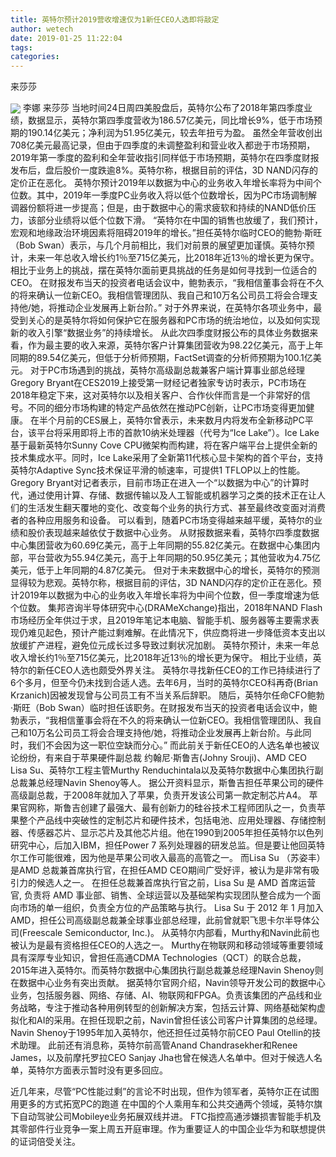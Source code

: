 ```yaml
---
title: 英特尔预计2019营收增速仅为1新任CEO人选即将敲定
author: wetech
date: 2019-01-25 11:22:04
tags: 
categories: 
---
```

来莎莎
<!-- more -->
<img align="center" border="0" src="https://imgcdn.yicai.com/uppics/images/2019/01/aadbb7c6b0a51238c42a65170653aa01.jpg" />
李娜
来莎莎
当地时间24日周四美股盘后，英特尔公布了2018年第四季度业绩，数据显示，英特尔第四季度营收为186.57亿美元，同比增长9%，低于市场预期的190.14亿美元；净利润为51.95亿美元，较去年扭亏为盈。
虽然全年营收创出708亿美元最高记录，但由于四季度的未调整盈利和营业收入都逊于市场预期，2019年第一季度的盈利和全年营收指引同样低于市场预期，英特尔在四季度财报发布后，盘后股价一度跌逾8%。英特尔称，根据目前的评估，3D NAND闪存的定价正在恶化。
英特尔预计2019年以数据为中心的业务收入年增长率将为中间个位数。其中，2019年一季度PC业务收入将以低个位数增长，因为PC市场调制解调器份额将进一步提高；但是，由于数据中心的需求疲软和持续的NAND低价压力，该部分业绩将以低个位数下滑。
“英特尔在中国的销售也放缓了，我们预计，宏观和地缘政治环境因素将阻碍2019年的增长。”担任英特尔临时CEO的鲍勃·斯旺（Bob Swan）表示，与几个月前相比，我们对前景的展望更加谨慎。英特尔预计，未来一年总收入增长约1％至715亿美元，比2018年近13％的增长更为保守。
相比于业务上的挑战，摆在英特尔面前更具挑战的任务是如何寻找到一位适合的CEO。
在财报发布当天的投资者电话会议中，鲍勃表示，“我相信董事会将在不久的将来确认一位新CEO。我相信管理团队、我自己和10万名公司员工将会合理支持他/她，将推动企业发展再上新台阶。”
对于外界来说，在英特尔各项业务中，最受到关心的是英特尔将如何保护它在服务器和PC市场的统治地位，以及如何实现新的收入引擎“数据业务”的持续增长。
从此次四季度财报公布的具体业务数据来看，作为最主要的收入来源，英特尔客户计算集团营收为98.22亿美元，高于上年同期的89.54亿美元，但低于分析师预期，FactSet调查的分析师预期为100.1亿美元。
对于PC市场遇到的挑战，英特尔高级副总裁兼客户端计算事业部总经理Gregory Bryant在CES2019上接受第一财经记者独家专访时表示，PC市场在2018年稳定下来，这对英特尔以及相关客户、合作伙伴而言是一个非常好的信号。不同的细分市场构建的特定产品依然在推动PC创新，让PC市场变得更加健康。
在半个月前的CES展上，英特尔曾表示，未来数月内将发布全新移动PC平台，该平台将采用即将上市的首款10纳米处理器（代号为“Ice Lake”）。Ice Lake基于最新英特尔Sunny Cove CPU微架构而构建，将在客户端平台上提供全新的技术集成水平。同时，Ice Lake采用了全新第11代核心显卡架构的首个平台，支持英特尔Adaptive Sync技术保证平滑的帧速率，可提供1 TFLOP以上的性能。
Gregory Bryant对记者表示，目前市场正在进入一个“以数据为中心”的计算时代，通过使用计算、存储、数据传输以及人工智能或机器学习之类的技术正在让人们的生活发生翻天覆地的变化、改变每个业务的执行方式、甚至最终改变面对消费者的各种应用服务和设备。
可以看到，随着PC市场变得越来越平缓，英特尔的业绩和股价表现越来越依仗于数据中心业务。
从财报数据来看，英特尔四季度数据中心集团营收为60.69亿美元，高于上年同期的55.82亿美元。在数据中心集团内部，平台营收为55.94亿美元，高于上年同期的50.95亿美元；其他营收为4.75亿美元，低于上年同期的4.87亿美元。
但对于未来数据中心的增长，英特尔的预测显得较为悲观。英特尔称，根据目前的评估，3D NAND闪存的定价正在恶化。预计2019年以数据为中心的业务收入年增长率将为中间个位数，但一季度增速为低个位数。
集邦咨询半导体研究中心(DRAMeXchange)指出，2018年NAND Flash市场经历全年供过于求，且2019年笔记本电脑、智能手机、服务器等主要需求表现仍难见起色，预计产能过剩难解。在此情况下，供应商将进一步降低资本支出以放缓扩产进程，避免位元成长过多导致过剩状况加剧。
英特尔预计，未来一年总收入增长约1％至715亿美元，比2018年近13％的增长更为保守。
相比于业绩，英特尔的新任CEO人选也颇受外界关注。
英特尔寻找新任CEO的工作已持续进行了6个多月，但至今仍未找到合适人选。去年6月，当时的英特尔CEO科再奇(Brian Krzanich)因被发现曾与公司员工有不当关系后辞职。
随后，英特尔任命CFO鲍勃·斯旺（Bob Swan）临时担任该职务。在财报发布当天的投资者电话会议中，鲍勃表示，“我相信董事会将在不久的将来确认一位新CEO。我相信管理团队、我自己和10万名公司员工将会合理支持他/她，将推动企业发展再上新台阶。与此同时，我们不会因为这一职位空缺而分心。”
而此前关于新任CEO的人选名单也被议论纷纷，有来自于苹果硬件副总裁 约翰尼·斯鲁吉(Johny Srouji)、AMD CEO Lisa Su、英特尔工程主管Murthy Renduchintala以及英特尔数据中心集团执行副总裁兼总经理Navin Shenoy等人。
据公开资料显示，斯鲁吉担任苹果公司的硬件高级副总裁，于2008年就加入了苹果，负责开发该公司第一款定制芯片A4。
苹果官网称，斯鲁吉创建了最强大、最有创新力的硅谷技术工程师团队之一，负责苹果整个产品线中突破性的定制芯片和硬件技术，包括电池、应用处理器、存储控制器、传感器芯片、显示芯片及其他芯片组。他在1990到2005年担任英特尔以色列研究中心，后加入IBM，担任Power 7 系列处理器的研发总监。但是要让他回英特尔工作可能很难，因为他是苹果公司收入最高的高管之一。
而Lisa Su （苏姿丰）是AMD 总裁兼首席执行官，在担任AMD CEO期间广受好评，被认为是非常有吸引力的候选人之一。 在担任总裁兼首席执行官之前，Lisa Su 是 AMD 首席运营官, 负责将 AMD 事业部、销售、全球运营以及基础架构实现团队整合成为一个面向市场的单一组织，负责全方位的产品策略与执行。 Lisa Su 于 2012 年 1 月加入 AMD，担任公司高级副总裁兼全球事业部总经理，此前曾就职飞思卡尔半导体公司(Freescale Semiconductor, Inc.)。
从英特尔内部看，Murthy和Navin此前也被认为是最有资格担任CEO的人选之一。
Murthy在物联网和移动领域等重要领域具有深厚专业知识，曾担任高通CDMA Technologies（QCT）的联合总裁，2015年进入英特尔。而英特尔数据中心集团执行副总裁兼总经理Navin Shenoy则在数据中心业务有突出贡献。
据英特尔官网介绍，Navin领导开发公司的数据中心业务，包括服务器、网络、存储、AI、物联网和FPGA。负责该集团的产品线和业务战略，专注于推动各种用例转型的创新解决方案，包括云计算、网络基础架构虚拟化和AI的采用。在担任现职之前，Navin曾担任该公司客户计算集团的总经理。Navin Shenoy于1995年加入英特尔，他还担任过英特尔前CEO Paul Otellin的技术助理。
此前还有消息称，英特尔前高管Anand Chandrasekher和Renee James，以及前摩托罗拉CEO Sanjay Jha也曾在候选人名单中。但对于候选人名单，英特尔方面表示暂时没有更多回应。
 
 
近几年来，尽管“PC性能过剩”的言论不时出现，但作为领军者，英特尔正在试图用更多的方式拓宽PC的跑道
在中国的个人乘用车和公共交通两个领域，英特尔旗下自动驾驶公司Mobileye业务拓展双线并进。
FTC指控高通涉嫌损害智能手机及其零部件行业竞争一案上周五开庭审理。作为重要证人的中国企业华为和联想提供的证词倍受关注。
